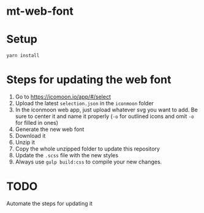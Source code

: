 # mt-web-font
# Setup
```
yarn install
```

# Steps for updating the web font
1. Go to https://icomoon.io/app/#/select
2. Upload the latest ``selection.json`` in the ``iconmoon`` folder
3. In the iconmoon web app, just upload whatever svg you want to add. Be sure to center it and name it properly (``-o`` for outlined icons and omit ``-o`` for filled in ones)
4. Generate the new web font
5. Download it
6. Unzip it
7. Copy the whole unzipped folder to update this repository
8. Update the ``.scss`` file with the new styles
9. Always use `gulp build:css` to compile your new changes.


# TODO
Automate the steps for updating it
